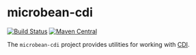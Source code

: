 # microbean-cdi

[![Build Status](https://travis-ci.org/microbean/microbean-cdi.svg?branch=master)][travis]
[![Maven Central](https://maven-badges.herokuapp.com/maven-central/org.microbean/microbean-cdi/badge.svg)](https://maven-badges.herokuapp.com/maven-central/org.microbean/microbean-cdi)

The `microbean-cdi` project provides utilities for working with [CDI][cdi].

[travis]: https://travis-ci.org/microbean/microbean-cdi
[cdi]: http://docs.jboss.org/cdi/spec/2.0/cdi-spec.html

